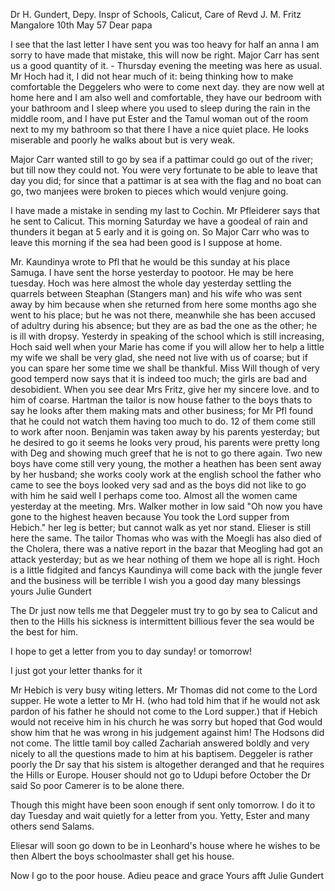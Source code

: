 Dr H. Gundert, Depy. Inspr of Schools, Calicut, Care of Revd J. M. Fritz 
 Mangalore 10th May 57
Dear papa

I see that the last letter I have sent you was too heavy for half an anna I am sorry to have made that mistake, this will now be right. Major Carr has sent us a good quantity of it. - Thursday evening the meeting was here as usual. Mr Hoch had it, I did not hear much of it: being thinking how to make comfortable the Deggelers who were to come next day. they are now well at home here and I am also well and comfortable, they have our bedroom with your bathroom and I sleep where you used to sleep during the rain in the middle room, and I have put Ester and the Tamul woman out of the room next to my my bathroom so that there I have a nice quiet place. He looks miserable and poorly he walks about but is very weak.

Major Carr wanted still to go by sea if a pattimar could go out of the river; but till now they could not. You were very fortunate to be able to leave that day you did; for since that a pattimar is at sea with the flag and no boat can go, two manjees were broken to pieces which would venjure going.

I have made a mistake in sending my last to Cochin. Mr Pfleiderer says that he sent to Calicut. This morning Saturday we have a goodeal of rain and thunders it began at 5 early and it is going on. So Major Carr who was to leave this morning if the sea had been good is I suppose at home. <Sunday he goes this evening by land>

Mr. Kaundinya wrote to Pfl that he would be this sunday at his place Samuga. I have sent the horse yesterday to pootoor. He may be here tuesday. Hoch was here almost the whole day yesterday settling the quarrels between Steaphan (Stangers man) and his wife who was sent away by him because when she returned from here some months ago she went to his place; but he was not there, meanwhile she has been accused of adultry during his absence; but they are as bad the one as the other; he is ill with dropsy. Yesterdy in speaking of the school which is still increasing, Hoch said well when your Marie has come if you will allow her to help a little my wife we shall be very glad, she need not live with us of coarse; but if you can spare her some time we shall be thankful. Miss Will though of very good temperd now says that it is indeed too much; the girls are bad and desobidient. When you see dear Mrs Fritz, give her my sincere love. and to him of coarse. 
Hartman the tailor is now house father to the boys thats to say he looks after them making mats and other business; for Mr Pfl found that he could not watch them having too much to do. 12 of them come still to work after noon. Benjamin was taken away by his parents yesterday; but he desired to go it seems he looks very proud, his parents were pretty long with Deg and showing much greef that he is not to go there again. Two new boys have come still very young, the mother a heathen has been sent away by her husband; she works cooly work at the english school the father who came to see the boys looked very sad and as the boys did not like to go with him he said well I perhaps come too. Almost all the women came yesterday at the meeting. Mrs. Walker mother in low said "Oh now you have gone to the highest heaven because You took the Lord supper from Hebich." her leg is better; but cannot walk as yet nor stand. Elieser is still here the same. The tailor Thomas who was with the Moegli has also died of the Cholera, there was a native report in the bazar that Meogling had got an attack yesterday; but as we hear nothing of them we hope all is right. Hoch is a little fidgited and fancys Kaundinya will come back with the jungle fever and the business will be terrible I wish you a good day many blessings
 yours Julie Gundert

The Dr just now tells me that Deggeler must try to go by sea to Calicut and then to the Hills his sickness is intermittent billious fever the sea would be the best for him.

I hope to get a letter from you to day sunday! or tomorrow!

I just got your letter thanks for it

Mr Hebich is very busy witing letters. Mr Thomas did not come to the Lord supper. He wote a letter to Mr H. (who had told him that if he would not ask pardon of his father he should not come to the Lord supper.) that if Hebich would not receive him in his church he was sorry but hoped that God would show him that he was wrong in his judgement against him! The Hodsons did not come. The little tamil boy called Zachariah answered boldly and very nicely to all the questions made to him at his baptisem. Deggeler is rather poorly the Dr say that his sistem is altogether deranged and that he requires the Hills or Europe. Houser should not go to Udupi before October the Dr said So poor Camerer is to be alone there.

Though this might have been soon enough if sent only tomorrow. I do it to day Tuesday and wait quietly for a letter from you. Yetty, Ester and many others send Salams.

Eliesar will soon go down to be in Leonhard's house where he wishes to be then Albert the boys schoolmaster shall get his house.

Now I go to the poor house. Adieu peace and grace
 Yours afft
 Julie Gundert

